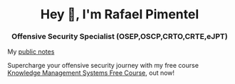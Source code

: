 <h1 align="center">Hey 👋, I'm Rafael Pimentel</h1>
<h3 align="center">Offensive Security Specialist (OSEP,OSCP,CRTO,CRTE,eJPT)</h3>

My [public notes](https://offsecdiaries.com)

Supercharge your offensive security journey with my free course [Knowledge Management Systems Free Course](https://github.com/808ale/Knowledge-Management-for-Offensive-Security-Professionals), out now!

